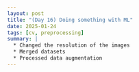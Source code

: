 ```yaml
---
layout: post
title: "(Day 16) Doing something with ML"
date: 2025-01-24
tags: [cv, preprocessing]
summary: |
  * Changed the resolution of the images 
  * Merged datasets
  * Processed data augmentation
---
```


## 